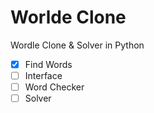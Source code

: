 # Worlde Clone

Wordle Clone & Solver in Python


- [x] Find Words
- [ ] Interface
- [ ] Word Checker
- [ ] Solver